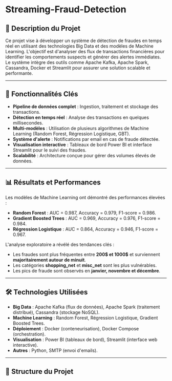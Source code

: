 # Streaming-Fraud-Detection
## 📌 Description du Projet
Ce projet vise à développer un système de détection de fraudes en temps réel en utilisant des technologies Big Data et des modèles de Machine Learning. L'objectif est d'analyser des flux de transactions financières pour identifier les comportements suspects et générer des alertes immédiates. Le système intègre des outils comme Apache Kafka, Apache Spark, Cassandra, Docker et Streamlit pour assurer une solution scalable et performante.

---

## 🚀 Fonctionnalités Clés
- **Pipeline de données complet** : Ingestion, traitement et stockage des transactions.
- **Détection en temps réel** : Analyse des transactions en quelques millisecondes.
- **Multi-modèles** : Utilisation de plusieurs algorithmes de Machine Learning (Random Forest, Régression Logistique, GBT).
- **Système d'alerte** : Notifications par email en cas de fraude détectée.
- **Visualisation interactive** : Tableaux de bord Power BI et interface Streamlit pour le suivi des fraudes.
- **Scalabilité** : Architecture conçue pour gérer des volumes élevés de données.

---

## 📊 Résultats et Performances
Les modèles de Machine Learning ont démontré des performances élevées :
- **Random Forest** : AUC = 0.987, Accuracy = 0.979, F1-score = 0.986.
- **Gradient Boosted Trees** : AUC = 0.969, Accuracy = 0.976, F1-score = 0.984.
- **Régression Logistique** : AUC = 0.864, Accuracy = 0.946, F1-score = 0.967.

L'analyse exploratoire a révélé des tendances clés :
- Les fraudes sont plus fréquentes entre **200$ et 1000$** et surviennent **majoritairement autour de minuit**.
- Les catégories **shopping_net** et **misc_net** sont les plus vulnérables.
- Les pics de fraude sont observés en **janvier, novembre et décembre**.

---

## 🛠️ Technologies Utilisées
- **Big Data** : Apache Kafka (flux de données), Apache Spark (traitement distribué), Cassandra (stockage NoSQL).
- **Machine Learning** : Random Forest, Régression Logistique, Gradient Boosted Trees.
- **Déploiement** : Docker (conteneurisation), Docker Compose (orchestration).
- **Visualisation** : Power BI (tableaux de bord), Streamlit (interface web interactive).
- **Autres** : Python, SMTP (envoi d'emails).

---

## 📂 Structure du Projet
